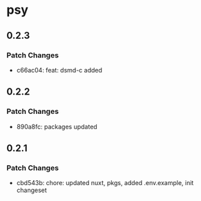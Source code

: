 # psy

## 0.2.3

### Patch Changes

- c66ac04: feat: dsmd-c added

## 0.2.2

### Patch Changes

- 890a8fc: packages updated

## 0.2.1

### Patch Changes

- cbd543b: chore: updated nuxt, pkgs, added .env.example, init changeset
